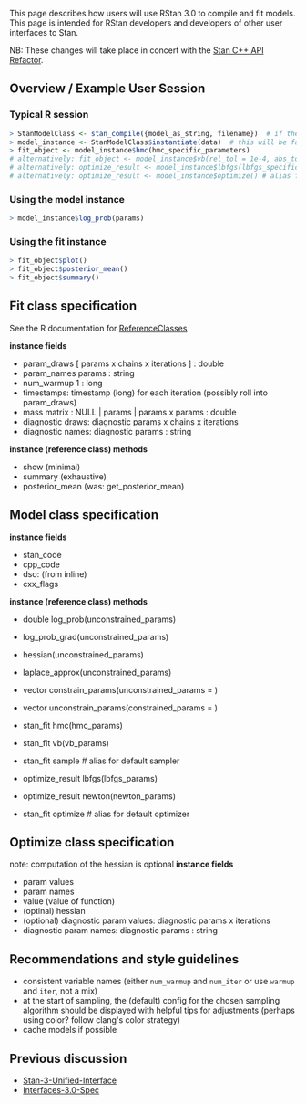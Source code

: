 This page describes how users will use RStan 3.0 to compile and fit models. This page is intended for RStan developers and developers of other user interfaces to Stan.

NB: These changes will take place in concert with the [Stan C++ API Refactor](https://github.com/stan-dev/stan/wiki/Stan-Cpp-API-Refactor).

## Overview / Example User Session
### Typical R  session
```R
> StanModelClass <- stan_compile({model_as_string, filename})  # if the .stan file does not parse this will fail quick. if not, this will be the "long" compile.
> model_instance <- StanModelClass$instantiate(data)  # this will be fast
> fit_object <- model_instance$hmc(hmc_specific_parameters)
# alternatively: fit_object <- model_instance$vb(rel_tol = 1e-4, abs_tol = 1e10)
# alternatively: optimize_result <- model_instance$lbfgs(lbfgs_specific_parameters)
# alternatively: optimize_result <- model_instance$optimize() # alias for $lbfgs() with only defaults
```
### Using the model instance
```R
> model_instance$log_prob(params)
```
### Using the fit instance
```R
> fit_object$plot()
> fit_object$posterior_mean()
> fit_object$summary()
```
## Fit class specification
See the R documentation for [ReferenceClasses](http://stat.ethz.ch/R-manual/R-devel/library/methods/html/refClass.html)

**instance fields**
- param_draws [ params x chains x iterations ] : double
- param_names  params : string
- num_warmup 1 : long
- timestamps: timestamp (long) for each iteration (possibly roll into param_draws)
- mass matrix : NULL | params | params x params : double
- diagnostic draws: diagnostic params x chains x iterations
- diagnostic names: diagnostic params : string

**instance (reference class) methods**
- show (minimal)
- summary (exhaustive)
- posterior_mean (was: get_posterior_mean)

## Model class specification
**instance fields**
- stan_code
- cpp_code
- dso: <S4 cxxdso> (from inline)
- cxx_flags

**instance (reference class) methods**
- double log_prob(unconstrained_params)
- log_prob_grad(unconstrained_params)
- hessian(unconstrained_params)
- laplace_approx(unconstrained_params)
- vector constrain_params(unconstrained_params = <vector>)
- vector unconstrain_params(constrained_params = <vector>)

- stan_fit hmc(hmc_params)
- stan_fit vb(vb_params)
- stan_fit sample # alias for default sampler

- optimize_result lbfgs(lbfgs_params)
- optimize_result newton(newton_params)
- stan_fit optimize # alias for default optimizer

## Optimize class specification
note: computation of the hessian is optional
**instance fields**
- param values
- param names
- value (value of function)
- (optinal) hessian
- (optional) diagnostic param values: diagnostic params x iterations
- diagnostic param names: diagnostic params : string

## Recommendations and style guidelines
- consistent variable names (either ``num_warmup`` and ``num_iter`` or use ``warmup`` and ``iter``, not a mix)
- at the start of sampling, the (default) config for the chosen sampling algorithm should be displayed with helpful tips for adjustments (perhaps using color? follow clang's color strategy)
- cache models if possible

## Previous discussion
- [Stan-3-Unified-Interface](https://github.com/stan-dev/stan/wiki/Stan-3-Unified-Interface)
- [Interfaces-3.0-Spec](https://github.com/stan-dev/rstan/wiki/Interfaces-3.0-Spec)